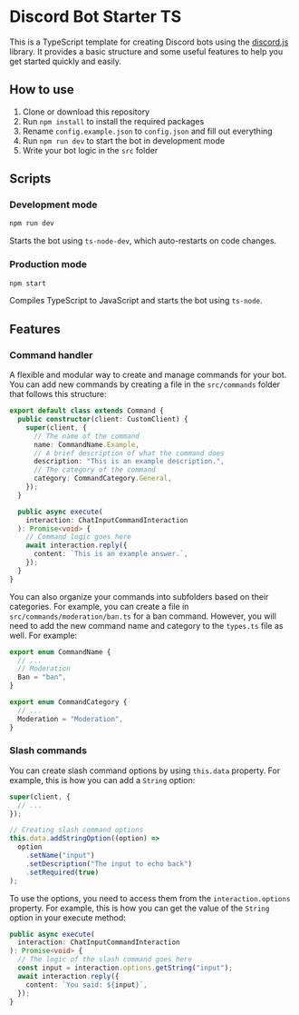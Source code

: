 # Discord Bot Starter TS

This is a TypeScript template for creating Discord bots using the [discord.js](https://discord.js.org/) library. It provides a basic structure and some useful features to help you get started quickly and easily.

## How to use

1. Clone or download this repository
2. Run `npm install` to install the required packages
3. Rename `config.example.json` to `config.json` and fill out everything
4. Run `npm run dev` to start the bot in development mode
5. Write your bot logic in the `src` folder

## Scripts

### Development mode

```bash
npm run dev
```

Starts the bot using `ts-node-dev`, which auto-restarts on code changes.

### Production mode

```bash
npm start
```

Compiles TypeScript to JavaScript and starts the bot using `ts-node`.

## Features

### Command handler

A flexible and modular way to create and manage commands for your bot. You can add new commands by creating a file in the `src/commands` folder that follows this structure:

```typescript
export default class extends Command {
  public constructor(client: CustomClient) {
    super(client, {
      // The name of the command
      name: CommandName.Example,
      // A brief description of what the command does
      description: "This is an example description.",
      // The category of the command
      category: CommandCategory.General,
    });
  }

  public async execute(
    interaction: ChatInputCommandInteraction
  ): Promise<void> {
    // Command logic goes here
    await interaction.reply({
      content: `This is an example answer.`,
    });
  }
}
```

You can also organize your commands into subfolders based on their categories. For example, you can create a file in `src/commands/moderation/ban.ts` for a ban command. However, you will need to add the new command name and category to the `types.ts` file as well. For example:

```typescript
export enum CommandName {
  // ...
  // Moderation
  Ban = "ban",
}

export enum CommandCategory {
  // ...
  Moderation = "Moderation",
}
```

### Slash commands

You can create slash command options by using `this.data` property. For example, this is how you can add a `String` option:

```typescript
super(client, {
  // ...
});

// Creating slash command options
this.data.addStringOption((option) =>
  option
    .setName("input")
    .setDescription("The input to echo back")
    .setRequired(true)
);
```

To use the options, you need to access them from the `interaction.options` property. For example, this is how you can get the value of the `String` option in your execute method:

```typescript
public async execute(
  interaction: ChatInputCommandInteraction
): Promise<void> {
  // The logic of the slash command goes here
  const input = interaction.options.getString("input");
  await interaction.reply({
    content: `You said: ${input}`,
  });
}
```
